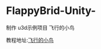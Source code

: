 # FlappyBrid-Unity-
制作 u3d示例项目 飞行的小鸟

教程地址:[飞行的小鸟](https://learn.unity.com/tutorial/live-session-making-a-flappy-bird-style-game)
